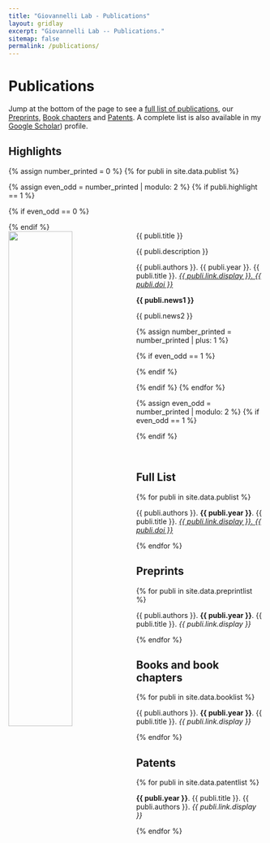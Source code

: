 ```yaml
---
title: "Giovannelli Lab - Publications"
layout: gridlay
excerpt: "Giovannelli Lab -- Publications."
sitemap: false
permalink: /publications/
---
```



# Publications

Jump at the bottom of the page to see a [full list of publications](#full-list), our [Preprints](#preprints), [Book chapters](#books-and-book-chapters) and [Patents](#patents). A complete list is also available in my [Google Scholar](https://scholar.google.com/citations?user=eYxwQpkAAAAJ&hl=en)) profile.

## Highlights

{% assign number_printed = 0 %}
{% for publi in site.data.publist %}

{% assign even_odd = number_printed | modulo: 2 %}
{% if publi.highlight == 1 %}

{% if even_odd == 0 %}
<div class="row">
{% endif %}

<div class="col-sm-6 clearfix">
 <div class="well">
  <pubtit>{{ publi.title }}</pubtit>
  <img src="{{ site.url }}{{ site.baseurl }}/images/pubpic/{{ publi.image }}" class="img-responsive" width="50%" style="float: left" />
  <p>{{ publi.description }}</p>
  <p>{{ publi.authors }}. {{ publi.year }}. {{ publi.title }}. <em><a href="{{ publi.link.url }}">{{ publi.link.display }}. {{ publi.doi }}</a></em></p>
  <p class="text-danger"><strong> {{ publi.news1 }}</strong></p>
  <p> {{ publi.news2 }}</p>
 </div>
</div>

{% assign number_printed = number_printed | plus: 1 %}

{% if even_odd == 1 %}
</div>
{% endif %}

{% endif %}
{% endfor %}

{% assign even_odd = number_printed | modulo: 2 %}
{% if even_odd == 1 %}
</div>
{% endif %}

<p> &nbsp; </p>


## Full List

{% for publi in site.data.publist %}

  {{ publi.authors }}. <strong>{{ publi.year }}</strong>. {{ publi.title }}. <em><a href="{{ publi.link.url }}">{{ publi.link.display }}. {{ publi.doi }}</a></em>

{% endfor %}

## Preprints
{% for publi in site.data.preprintlist %}

  {{ publi.authors }}. <strong>{{ publi.year }}</strong>. {{ publi.title }}. <em>{{ publi.link.display }}</em>

{% endfor %}

## Books and book chapters

{% for publi in site.data.booklist %}

  {{ publi.authors }}. <strong>{{ publi.year }}</strong>. {{ publi.title }}. <em>{{ publi.link.display }}</em>

{% endfor %}

## Patents
{% for publi in site.data.patentlist %}

  <strong>{{ publi.year }}</strong>. {{ publi.title }}. {{ publi.authors }}. <em>{{ publi.link.display }}</em>

{% endfor %}
